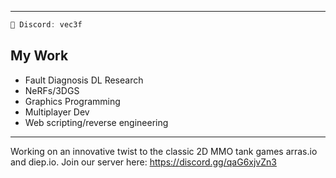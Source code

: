 <!--
**mache102/mache102** is a ✨ _special_ ✨ repository because its `README.md` (this file) appears on your GitHub profile.

Here are some ideas to get you started:
-->
<hr>

```c
👾 Discord: vec3f
```

## My Work 
- Fault Diagnosis DL Research 
- NeRFs/3DGS 
- Graphics Programming
- Multiplayer Dev 
- Web scripting/reverse engineering

<hr> 

Working on an innovative twist to the classic 2D MMO tank games arras.io and diep.io. Join our server here: https://discord.gg/qaG6xjvZn3
